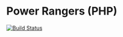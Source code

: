 # Power Rangers (PHP)
[![Build Status](https://travis-ci.org/reiniervdwindt/power-rangers-php.svg?branch=master)](https://travis-ci.org/reiniervdwindt/power-rangers-php)
